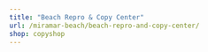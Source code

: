 ```yaml
---
title: "Beach Repro & Copy Center"
url: /miramar-beach/beach-repro-and-copy-center/
shop: copyshop
---
```

